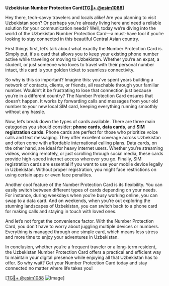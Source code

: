 **Uzbekistan Number Protection Card[[TG💪+ @esim1088](https://t.me/s/esim1088)]**

Hey there, tech-savvy travelers and locals alike! Are you planning to visit Uzbekistan soon? Or perhaps you're already living here and need a reliable solution for your communication needs? Well, today we’re diving into the world of the Uzbekistan Number Protection Card—a must-have tool if you’re looking to stay connected in this beautiful Central Asian country.

First things first, let’s talk about what exactly the Number Protection Card is. Simply put, it's a card that allows you to keep your existing phone number active while traveling or moving to Uzbekistan. Whether you’re an expat, a student, or just someone who loves to travel with their personal number intact, this card is your golden ticket to seamless connectivity. 

So why is this so important? Imagine this: you’ve spent years building a network of contacts, clients, or friends, all reachable through your familiar number. Wouldn’t it be frustrating to lose that connection just because you’re in a different country? The Number Protection Card ensures that doesn’t happen. It works by forwarding calls and messages from your old number to your new local SIM card, keeping everything running smoothly without any hassle.

Now, let’s break down the types of cards available. There are three main categories you should consider: **phone cards**, **data cards**, and **SIM registration cards**. Phone cards are perfect for those who prioritize voice calls and text messaging. They offer excellent coverage across Uzbekistan and often come with affordable international calling plans. Data cards, on the other hand, are ideal for heavy internet users. Whether you’re streaming videos, working remotely, or just scrolling through social media, these cards provide high-speed internet access wherever you go. Finally, SIM registration cards are essential if you want to use your mobile device legally in Uzbekistan. Without proper registration, you might face restrictions on using certain apps or even face penalties.

Another cool feature of the Number Protection Card is its flexibility. You can easily switch between different types of cards depending on your needs. For instance, during weekdays when you’re busy working online, you can swap to a data card. And on weekends, when you’re out exploring the stunning landscapes of Uzbekistan, you can switch back to a phone card for making calls and staying in touch with loved ones.

And let’s not forget the convenience factor. With the Number Protection Card, you don’t have to worry about juggling multiple devices or numbers. Everything is managed through one simple card, which means less stress and more time to enjoy your adventures in Uzbekistan.

In conclusion, whether you’re a frequent traveler or a long-term resident, the Uzbekistan Number Protection Card offers a practical and efficient way to maintain your digital presence while enjoying all that Uzbekistan has to offer. So why wait? Get your Number Protection Card today and stay connected no matter where life takes you!

[[TG💪+ @esim1088](https://t.me/s/esim1088) ![Image](https://i.postimg.cc/Y0z9fWf4/image.png)]